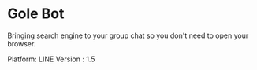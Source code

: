 # Gole Bot

Bringing search engine to your group chat so you don't need to open your browser.

Platform: LINE
Version : 1.5
